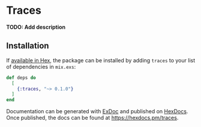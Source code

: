 # Traces

**TODO: Add description**

## Installation

If [available in Hex](https://hex.pm/docs/publish), the package can be installed
by adding `traces` to your list of dependencies in `mix.exs`:

```elixir
def deps do
  [
    {:traces, "~> 0.1.0"}
  ]
end
```

Documentation can be generated with [ExDoc](https://github.com/elixir-lang/ex_doc)
and published on [HexDocs](https://hexdocs.pm). Once published, the docs can
be found at <https://hexdocs.pm/traces>.

